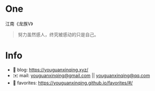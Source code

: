 
# One 
 
  
江南《龙族V》 
 
>努力虽然感人，终究被感动的只是自己。        
 

# Info

- 📝 blog: https://youguanxinqing.xyz/
- ✉️  mail: youguanxinqing@gmail.com || youguanxinqing@qq.com
- 📙 favorites: https://youguanxinqing.github.io/favorites/#/
